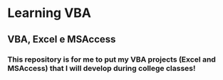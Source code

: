 # Learning VBA
## VBA, Excel e MSAccess


### This repository is for me to put my VBA projects (Excel and MSAccess) that I will develop during college classes!
